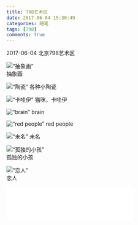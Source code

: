 ```yaml
---
title: 798艺术区
date: 2017-06-04 15:30:49
categories: 随笔
tags: [798]
comments: true
---
```


2017-06-04 北京798艺术区

![“抽象画”](http://o8cfktdb3.bkt.clouddn.com/line.jpeg)  
抽象画
<!--more-->

![“陶瓷”](http://o8cfktdb3.bkt.clouddn.com/chinese.jpeg)
各种小陶瓷

![“卡哇伊”](http://o8cfktdb3.bkt.clouddn.com/cat.jpeg) 
猫咪，卡哇伊

![“brain”](http://o8cfktdb3.bkt.clouddn.com/brain.jpeg) 
brain

![“red people”](http://o8cfktdb3.bkt.clouddn.com/redpeople.jpeg)
red people

![“未名”](http://o8cfktdb3.bkt.clouddn.com/unknown.jpeg) 
未名

![“孤独的小孩”](http://o8cfktdb3.bkt.clouddn.com/child.jpeg)  
孤独的小孩

![“恋人”](http://o8cfktdb3.bkt.clouddn.com/lover.jpeg)  
恋人

<iframe frameborder="no" border="0" marginwidth="0" marginheight="0" width=330 height=86 src="//music.163.com/outchain/player?type=2&id=28476557&auto=1&height=66"></iframe>
